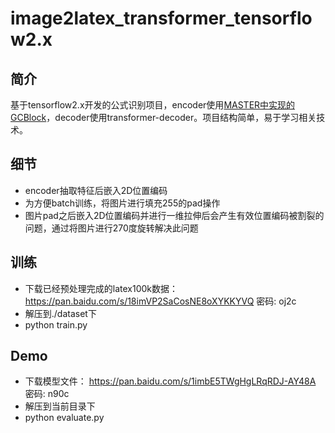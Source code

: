 # image2latex_transformer_tensorflow2.x
## 简介
基于tensorflow2.x开发的公式识别项目，encoder使用[MASTER中实现的GCBlock](https://github.com/jiangxiluning/MASTER-TF)，decoder使用transformer-decoder。项目结构简单，易于学习相关技术。


## 细节
*    encoder抽取特征后嵌入2D位置编码
*    为方便batch训练，将图片进行填充255的pad操作
*    图片pad之后嵌入2D位置编码并进行一维拉伸后会产生有效位置编码被割裂的问题，通过将图片进行270度旋转解决此问题

## 训练
- 下载已经预处理完成的latex100k数据：
https://pan.baidu.com/s/18imVP2SaCosNE8oXYKKYVQ  密码: oj2c
- 解压到./dataset下
- python train.py

## Demo
- 下载模型文件：
https://pan.baidu.com/s/1imbE5TWgHgLRqRDJ-AY48A  密码: n90c
- 解压到当前目录下
- python evaluate.py